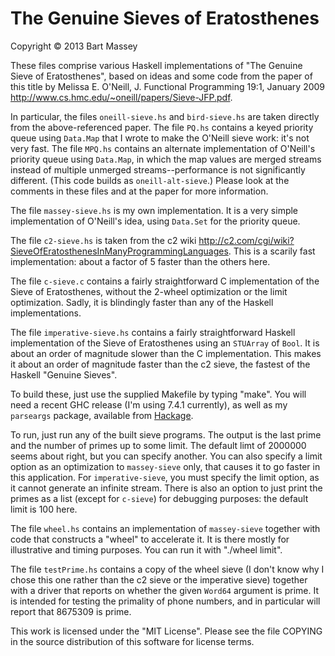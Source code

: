 # The Genuine Sieves of Eratosthenes
Copyright © 2013 Bart Massey

These files comprise various Haskell implementations of "The
Genuine Sieve of Eratosthenes", based on ideas and some code
from the paper of this title by Melissa E. O'Neill,
J. Functional Programming 19:1, January 2009
<http://www.cs.hmc.edu/~oneill/papers/Sieve-JFP.pdf>.

In particular, the files `oneill-sieve.hs` and
`bird-sieve.hs` are taken directly from the above-referenced
paper. The file `PQ.hs` contains a keyed priority queue
using `Data.Map` that I wrote to make the O'Neill sieve
work: it's not very fast. The file `MPQ.hs` contains an
alternate implementation of O'Neill's priority queue using
`Data.Map`, in which the map values are merged streams
instead of multiple unmerged streams--performance is not
significantly different. (This code builds as
`oneill-alt-sieve`.)  Please look at the comments in these
files and at the paper for more information.

The file `massey-sieve.hs` is my own implementation. It is a
very simple implementation of O'Neill's idea, using
`Data.Set` for the priority queue.

The file `c2-sieve.hs` is taken from the c2 wiki
<http://c2.com/cgi/wiki?SieveOfEratosthenesInManyProgrammingLanguages>.
This is a scarily fast implementation: about a factor of 5
faster than the others here.

The file `c-sieve.c` contains a fairly straightforward C
implementation of the Sieve of Eratosthenes, without the
2-wheel optimization or the limit optimization. Sadly, it is
blindingly faster than any of the Haskell implementations.

The file `imperative-sieve.hs` contains a fairly
straightforward Haskell implementation of the Sieve of
Eratosthenes using an `STUArray` of `Bool`. It is about an
order of magnitude slower than the C implementation. This
makes it about an order of magnitude faster than the c2
sieve, the fastest of the Haskell "Genuine Sieves".

To build these, just use the supplied Makefile by typing
"make". You will need a recent GHC release (I'm using 7.4.1
currently), as well as my `parseargs` package, available
from [Hackage](http://hackage.haskell.org/package/parseargs).

To run, just run any of the built sieve programs. The output
is the last prime and the number of primes up to some
limit. The default limt of 2000000 seems about right, but
you can specify another. You can also specify a limit option
as an optimization to `massey-sieve` only, that causes it to
go faster in this application. For `imperative-sieve`, you
must specify the limit option, as it cannot generate an
infinite stream. There is also an option to just print the
primes as a list (except for `c-sieve`) for debugging
purposes: the default limit is 100 here.

The file `wheel.hs` contains an implementation of
`massey-sieve` together with code that constructs a "wheel"
to accelerate it. It is there mostly for illustrative and
timing purposes. You can run it with "./wheel <wheel-size>
limit".

The file `testPrime.hs` contains a copy of the wheel sieve
(I don't know why I chose this one rather than the c2 sieve
or the imperative sieve) together with a driver that reports
on whether the given `Word64` argument is prime. It is
intended for testing the primality of phone numbers, and in
particular will report that 8675309 is prime.

This work is licensed under the "MIT License".  Please see
the file COPYING in the source distribution of this software
for license terms.
